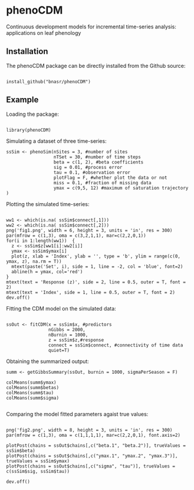 # phenoCDM
Continuous development models for incremental time-series analysis: applications on leaf phenology



## Installation
The phenoCDM package can be directly installed from the Github source:

```{r, echo=TRUE}

install_github("bnasr/phenoCDM")

```

## Example

Loading the package:
```{r, echo=TRUE}

library(phenoCDM)

```


Simulating a dataset of three time-series:
```{r, echo=TRUE}
ssSim <- phenoSim(nSites = 3, #number of sites
                  nTSet = 30, #number of time steps
                  beta = c(1, 2), #beta coefficients
                  sig = 0.01, #process error
                  tau = 0.1, #observation error
                  plotFlag = F, #whether plot the data or not
                  miss = 0.1, #fraction of missing data
                  ymax = c(9,5, 12) #maximum of saturation trajectory
)
```

Plotting the simulated time-series:

```{r, echo=TRUE}

ww1 <- which(is.na( ssSim$connect[,1]))
ww2 <- which(is.na( ssSim$connect[,2]))
png('fig1.png', width = 6, height = 3, units = 'in', res = 300)
par(mfrow = c(1,3), oma = c(3,2,1,1), mar=c(2,2,0,1))
for(i in 1:length(ww1))  {
  z <- ssSim$z[ww1[i]:ww2[i]]
  ymax <- ssSim$ymax[i]
  plot(z, xlab = 'Index', ylab = '', type = 'b', ylim = range(c(0, ymax, z), na.rm = T))
  mtext(paste('Set', i), side = 1, line = -2, col = 'blue', font=2)
  abline(h = ymax, col='red')
}
mtext(text = 'Response (z)', side = 2, line = 0.5, outer = T, font = 2)
mtext(text = 'Index', side = 1, line = 0.5, outer = T, font = 2)
dev.off()
```


Fitting the CDM model on the simulated data:
```{r, echo=TRUE}

ssOut <- fitCDM(x = ssSim$x, #predictors  
                nGibbs = 2000,
                nBurnin = 1000,
                z = ssSim$z,#response
                connect = ssSim$connect, #connectivity of time data
                quiet=T)
```


Obtaining the summarized output:
```{r, echo=TRUE}
summ <- getGibbsSummary(ssOut, burnin = 1000, sigmaPerSeason = F)

colMeans(summ$ymax)
colMeans(summ$betas)
colMeans(summ$tau)
colMeans(summ$sigma)


```


Comparing the model fitted parameters agaist true values:
```{r, echo=TRUE}

png('fig2.png', width = 8, height = 3, units = 'in', res = 300)
par(mfrow = c(1,3), oma = c(1,1,1,1), mar=c(2,2,0,1), font.axis=2)

plotPost(chains = ssOut$chains[,c("beta.1", "beta.2")], trueValues = ssSim$beta)
plotPost(chains = ssOut$chains[,c("ymax.1", "ymax.2", "ymax.3")], trueValues = ssSim$ymax)
plotPost(chains = ssOut$chains[,c("sigma", "tau")], trueValues = c(ssSim$sig, ssSim$tau))

dev.off()



```
